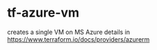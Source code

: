 # tf-azure-vm
creates a single VM on MS Azure
details in https://www.terraform.io/docs/providers/azurerm
